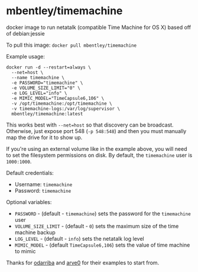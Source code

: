 mbentley/timemachine
====================

docker image to run netatalk (compatible Time Machine for OS X)
based off of debian:jessie

To pull this image:
`docker pull mbentley/timemachine`

Example usage:
```
docker run -d --restart=always \
  --net=host \
  --name timemachine \
  -e PASSWORD="timemachine" \
  -e VOLUME_SIZE_LIMIT="0" \
  -e LOG_LEVEL="info" \
  -e MIMIC_MODEL="TimeCapsule6,106" \
  -v /opt/timemachine:/opt/timemachine \
  -v timemachine-logs:/var/log/supervisor \
  mbentley/timemachine:latest
```

This works best with `--net=host` so that discovery can be broadcast.  Otherwise, just expose port 548 (`-p 548:548`) and then you must manually map the drive for it to show up.

If you're using an external volume like in the example above, you will need to set the filesystem permissions on disk.  By default, the `timemachine` user is `1000:1000`.

Default credentials:
  * Username: `timemachine`
  * Password: `timemachine`

Optional variables:
  * `PASSWORD` - (default - `timemachine`) sets the password for the `timemachine` user
  * `VOLUME_SIZE_LIMIT` - (default - `0`) sets the maximum size of the time machine backup
  * `LOG_LEVEL` - (default - `info`) sets the netatalk log level
  * `MIMIC_MODEL` - (default `TimeCapsule6,106`) sets the value of time machine to mimic

Thanks for [odarriba](https://github.com/odarriba) and [arve0](https://github.com/arve0) for their examples to start from.
